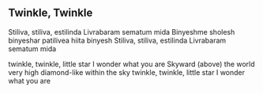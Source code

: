 
## Twinkle, Twinkle
Stiliva, stiliva, estilinda
Livrabaram sematum mida
Binyeshme sholesh binyeshar
patilivea hiita binyesh
Stiliva, stiliva, estilinda
Livrabaram sematum mida

twinkle, twinkle, little star
I wonder what you are
Skyward (above) the world very high
diamond-like within the sky
twinkle, twinkle, little star
I wonder what you are
